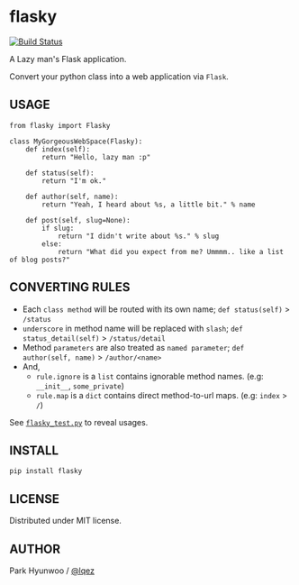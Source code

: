 flasky
======
[![Build Status](https://travis-ci.org/lqez/flasky.png?branch=master)](https://travis-ci.org/lqez/flasky)

A Lazy man's Flask application.

Convert your python class into a web application via `Flask`.


USAGE
-----

    from flasky import Flasky

    class MyGorgeousWebSpace(Flasky):
        def index(self):
            return "Hello, lazy man :p"

        def status(self):
            return "I'm ok."

        def author(self, name):
            return "Yeah, I heard about %s, a little bit." % name

        def post(self, slug=None):
            if slug:
                return "I didn't write about %s." % slug
            else:
                return "What did you expect from me? Ummmm.. like a list of blog posts?"


CONVERTING RULES
----------------

 - Each `class method` will be routed with its own name; `def status(self)` > `/status`
 - `underscore` in method name will be replaced with `slash`; `def status_detail(self)` > `/status/detail`
 - Method `parameters` are also treated as `named parameter`; `def author(self, name)` > `/author/<name>`
 - And,
    - `rule.ignore` is a `list` contains ignorable method names. (e.g: `__init__`, `some_private`)
    - `rule.map` is a `dict` contains direct method-to-url maps. (e.g: `index` > `/`)

See [`flasky_test.py`](https://github.com/lqez/flasky/blob/master/flasky/tests/flasky_test.py) to reveal usages.


INSTALL
-------
    pip install flasky


LICENSE
-------
Distributed under MIT license.


AUTHOR
------
Park Hyunwoo / [@lqez](https://twitter.com/lqez)
